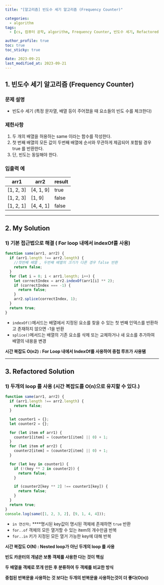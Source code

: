 ```yaml
---
title: "[알고리즘] 빈도수 세기 알고리즘 (Frequency Counter)"

categories:
  - algorithm
tags:
  - [cs, 컴퓨터 공학, algorithm, Frequency Counter, 빈도수 세기, Refactored]

author_profile: true
toc: true
toc_sticky: true

date: 2023-09-21
last_modified_at: 2023-09-21
---
```


## 1. **빈도수 세기 알고리즘 (Frequency Counter)**

### 문제 설명

- 빈도수 세기 (특정 문자열, 배열 등이 주어졌을 때 요소들의 빈도 수를 체크한다)

### 제한사항

1. 두 개의 배열을 허용하는 same 이라는 함수를 작성한다.
2. 첫 번째 배열의 모든 값이 두번째 배열에 순서와 무관하게 제곱되어 포함될 경우 true 를 반환한다.
3. 단, 빈도는 동일해야 한다.

### 입출력 예

| arr1      | arr2      | result |
| --------- | --------- | ------ |
| [1, 2, 3] | [4, 1, 9] | true   |
| [1, 2, 3] | [1, 9]    | false  |
| [1, 2, 1] | [4, 4, 1] | false  |

---

## 2. My **Solution**

### 1) 기본 접근법으로 해결 ( For loop 내에서 indexOf를 사용)

```jsx
function same(arr1, arr2) {
  if (arr1.length !== arr2.length) {
    //첫번째 배열 , 두번째 배열의 크기가 다른 경우 false 반환
    return false;
  }
  for (let i = 0; i < arr1.length; i++) {
    let correctIndex = arr2.indexOf(arr1[i] ** 2);
    if (correctIndex === -1) {
      return false;
    }
    arr2.splice(correctIndex, 1);
  }
  return true;
}
```

- `indexOf()`메서드는 배열에서 지정된 요소를 찾을 수 있는 첫 번째 인덱스를 반환하고 존재하지 않으면 -1을 반환
- `splice()`메서드는 배열의 기존 요소를 삭제 또는 교체하거나 새 요소를 추가하여 배열의 내용을 변경

**시간 복잡도 O(n2) : For Loop 내에서 IndexOf를 사용하여 중첩 루프가 사용됌**

---

## 3. **Refactored Solution**

### 1) **두개의 loop 를 사용** (**시간 복잡도를 O(n)으로 유지할 수 있다.**)

```jsx
function same(arr1, arr2) {
  if (arr1.length !== arr2.length) {
    return false;
  }

  let counter1 = {};
  let counter2 = {};

  for (let item of arr1) {
    counter1[item] = (counter1[item] || 0) + 1;
  }
  for (let item of arr2) {
    counter2[item] = (counter2[item] || 0) + 1;
  }

  for (let key in counter1) {
    if (!(key ** 2 in counter2)) {
      return false;
    }

    if (counter2[key ** 2] !== counter1[key]) {
      return false;
    }
  }
  return true;
}
console.log(same([1, 2, 3, 2], [9, 1, 4, 4]));
```

- `in 연산자;` \*\*\*\*명시된 key값이 명시된 객체에 존재하면 `true` 반환
- `for..of` 객체의 모든 열거할 수 있는 item의 개수만큼 반복
- `for..in` 키가 지정된 모든 열거 가능한 key에 대해 반복

**시간 복잡도 O(N) : Nested loop가 아닌 두개의 loop 를 사용**

**빈도 카운터의 개념은 보통 객체를 사용한 다는 것이 핵심**

**두 배열을 객체로 쪼개 만든 후 분류하여 두 객체를 비교한 방식**

**중첩된 반복문을 사용하는 것 보다는 두개의 반복문을 사용하는것이 더 좋다(O(n))**
